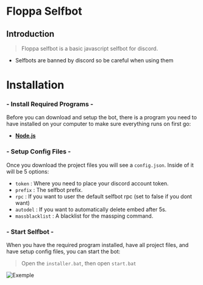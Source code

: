 # Floppa Selfbot

## Introduction

> Floppa selfbot is a basic javascript selfbot for discord.

- Selfbots are banned by discord so be careful when using them

# Installation

### - Install Required Programs -

Before you can download and setup the bot, there is a program you need to have installed on your computer to make sure everything runs on first go:


- [**Node.js**](https://nodejs.org/en/download/current/)

### - Setup Config Files -

Once you download the project files you will see a `config.json`. Inside of it will be 5 options:

- `token` : Where you need to place your discord account token.
- `prefix` : The selfbot prefix.
- `rpc` : If you want to user the default selfbot rpc (set to false if you dont want)
- `autodel` : If you want to automatically delete embed after 5s. 
- `massblacklist` : A blacklist for the massping command.

### - Start Selfbot -

When you have the required program installed, have all project files, and have setup config files, you can start the bot:

> Open the `installer.bat`, then open `start.bat`


![Exemple](https://i.imgur.com/SopkVEa.png) 





